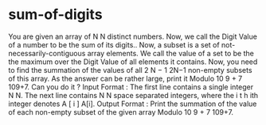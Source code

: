 # sum-of-digits
You are given an array of  N N distinct numbers. Now, we call the Digit Value of a number to be the sum of its digits..  Now, a subset is a set of not-necessarily-contiguous array elements. We call the value of a set to be the the maximum over the Digit Value of all elements it contains.  Now, you need to find the summation of the values of all  2 N − 1 2N−1 non-empty subsets of this array. As the answer can be rather large, print it Modulo  10 9 + 7 109+7. Can you do it ?  Input Format :  The first line contains a single integer  N N. The next line contains  N N space separated integers, where the  i t h ith integer denotes  A [ i ] A[i].  Output Format :  Print the summation of the value of each non-empty subset of the given array Modulo  10 9 + 7 109+7.
